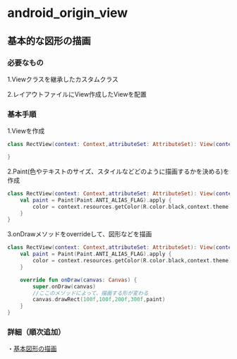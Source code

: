 # android_origin_view

## 基本的な図形の描画
### 必要なもの
1.Viewクラスを継承したカスタムクラス

2.レイアウトファイルにView作成したViewを配置

### 基本手順

1.Viewを作成

```kotlin
class RectView(context: Context,attributeSet: AttributeSet): View(context,attributeSet){

}
```

2.Paint(色やテキストのサイズ、スタイルなどどのように描画するかを決める)を作成

```kotlin
class RectView(context: Context,attributeSet: AttributeSet): View(context,attributeSet){
    val paint = Paint(Paint.ANTI_ALIAS_FLAG).apply { 
        color = context.resources.getColor(R.color.black,context.theme)
    }
}
```

3.onDrawメソッドをoverrideして、図形などを描画

```kotlin
class RectView(context: Context,attributeSet: AttributeSet): View(context,attributeSet){
    val paint = Paint(Paint.ANTI_ALIAS_FLAG).apply {
        color = context.resources.getColor(R.color.black,context.theme)
    }

    override fun onDraw(canvas: Canvas) {
        super.onDraw(canvas)
        //ここのメソッドによって、描画する形が変わる
        canvas.drawRect(100f,100f,200f,300f,paint)
    }
}
```
### 詳細（順次追加）

・[基本図形の描画](https://github.com/tomoya-hiraiwa/android_origin_view/blob/main/text/simpleShape.md)



